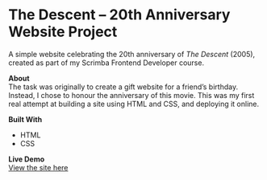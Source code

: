 # The Descent – 20th Anniversary Website Project  

A simple website celebrating the 20th anniversary of *The Descent* (2005), created as part of my Scrimba Frontend Developer course.  

**About**  
The task was originally to create a gift website for a friend’s birthday. Instead, I chose to honour the anniversary of this movie. This was my first real attempt at building a site using HTML and CSS, and deploying it online.  

**Built With**  
- HTML  
- CSS  

**Live Demo**  
[View the site here](https://creative-sprite-64b233.netlify.app/)
